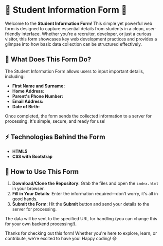 # 🚀 Student Information Form 📄

Welcome to the **Student Information Form**! This simple yet powerful web form is designed to capture essential details from students in a clean, user-friendly interface. Whether you're a recruiter, developer, or just a curious visitor, this form showcases key web development practices and provides a glimpse into how basic data collection can be structured effectively.

## 📝 What Does This Form Do?

The Student Information Form allows users to input important details, including:

- **First Name and Surname:**
- **Home Address:** 
- **Parent's Phone Number:** 
- **Email Address:** 
- **Date of Birth:** 

Once completed, the form sends the collected information to a server for processing. It's simple, secure, and ready for use!

## ⚡ Technologies Behind the Form

- **HTML5**
- **CSS with Bootstrap**

## 🚀 How to Use This Form

1. **Download/Clone the Repository**: Grab the files and open the `index.html` in your browser.
2. **Fill in Your Details**: Enter the information required—don't worry, it's all in good hands.
3. **Submit the Form**: Hit the **Submit** button and send your details to the server for processing.
   
The data will be sent to the specified URL for handling (you can change this for your own backend processing!).

Thanks for checking out this form! Whether you're here to explore, learn, or contribute, we're excited to have you! Happy coding! 😄
